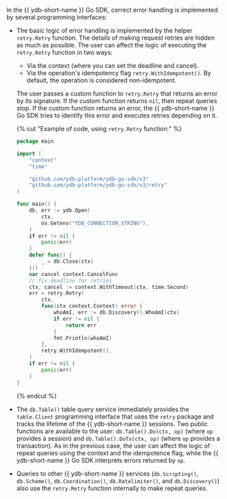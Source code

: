 In the {{ ydb-short-name }} Go SDK, correct error handling is implemented by several programming interfaces:

* The basic logic of error handling is implemented by the helper `retry.Retry` function.
  The details of making request retries are hidden as much as possible.
  The user can affect the logic of executing the `retry.Retry` function in two ways:
   * Via the context (where you can set the deadline and cancel).
   * Via the operation's idempotency flag `retry.WithIdempotent()`. By default, the operation is considered non-idempotent.

  The user passes a custom function to `retry.Retry` that returns an error by its signature.
If the custom function returns `nil`, then repeat queries stop.
If the custom function returns an error, the {{ ydb-short-name }} Go SDK tries to identify this error and executes retries depending on it.

  {% cut "Example of code, using `retry.Retry` function:" %}

    ```go
    package main
    
    import (
        "context"
        "time"
    
        "github.com/ydb-platform/ydb-go-sdk/v3"
        "github.com/ydb-platform/ydb-go-sdk/v3/retry"
    )
    
    func main() {
        db, err := ydb.Open(
            ctx,
            os.Getenv("YDB_CONNECTION_STRING"),
        )
        if err != nil {
            panic(err)
        }
        defer func() {
            _ = db.Close(ctx)
        }()
        var cancel context.CancelFunc
        // fix deadline for retries
        ctx, cancel := context.WithTimeout(ctx, time.Second)
        err = retry.Retry(
            ctx,
            func(ctx context.Context) error {
                whoAmI, err := db.Discovery().WhoAmI(ctx)
                if err != nil {
                    return err
                }
                fmt.Println(whoAmI)
            },
            retry.WithIdempotent(),
        )
        if err != nil {
            panic(err)
        }
    }
    ```

  {% endcut %}

* The `db.Table()` table query service immediately provides the `table.Client` programming interface that uses the `retry` package and tracks the lifetime of the {{ ydb-short-name }} sessions.
  Two public functions are available to the user: `db.Table().Do(ctx, op)` (where `op` provides a session) and `db.Table().DoTx(ctx, op)` (where `op` provides a transaction).
  As in the previous case, the user can affect the logic of repeat queries using the context and the idempotence flag, while the {{ ydb-short-name }} Go SDK interprets errors returned by `op`.

* Queries to other {{ ydb-short-name }} services (`db.Scripting()`, `db.Scheme()`, `db.Coordination()`, `db.Ratelimiter()`, and `db.Discovery()`) also use the `retry.Retry` function internally to make repeat queries.

